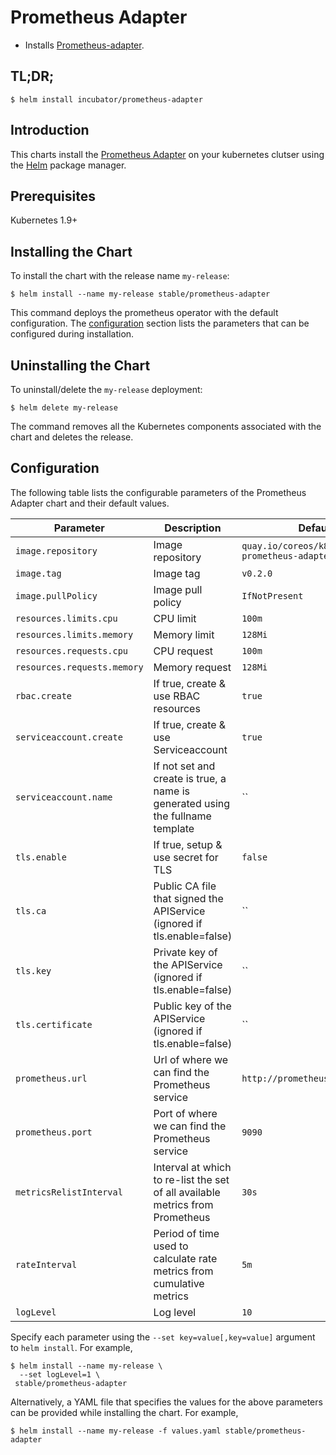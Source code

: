 # Prometheus Adapter

* Installs [Prometheus-adapter](https://github.com/DirectXMan12/k8s-prometheus-adapter).

## TL;DR;

```console
$ helm install incubator/prometheus-adapter
```

## Introduction

This charts install the [Prometheus Adapter](https://github.com/DirectXMan12/k8s-prometheus-adapter) on your kubernetes clutser using the [Helm](https://helm.sh) package manager.

## Prerequisites
Kubernetes 1.9+

## Installing the Chart

To install the chart with the release name `my-release`:

```console
$ helm install --name my-release stable/prometheus-adapter
```

This command deploys the prometheus operator with the default configuration. The [configuration](#configuration) section lists the parameters that can be configured during installation.

## Uninstalling the Chart

To uninstall/delete the `my-release` deployment:

```console
$ helm delete my-release
```
The command removes all the Kubernetes components associated with the chart and deletes the release.

## Configuration

The following table lists the configurable parameters of the Prometheus Adapter chart and their default values.

| Parameter                       | Description                                                                     | Default                                     |
| ------------------------------- | ------------------------------------------------------------------------------- | --------------------------------------------|
| `image.repository`              | Image repository                                                                | `quay.io/coreos/k8s-prometheus-adapter-amd64` |
| `image.tag`                     | Image tag                                                                       | `v0.2.0`                                    |
| `image.pullPolicy`              | Image pull policy                                                               | `IfNotPresent`                              |
| `resources.limits.cpu`          | CPU limit                                                                       | `100m`                                      |
| `resources.limits.memory`       | Memory limit                                                                    | `128Mi`                                     |
| `resources.requests.cpu`        | CPU request                                                                     | `100m`                                      |
| `resources.requests.memory`     | Memory request                                                                  | `128Mi`                                     |
| `rbac.create`                   | If true, create & use RBAC resources                                            | `true`                                      |
| `serviceaccount.create`         | If true, create & use Serviceaccount                                            | `true`                                      |
| `serviceaccount.name`           | If not set and create is true, a name is generated using the fullname template  | ``                                          |
| `tls.enable`                    | If true, setup & use secret for TLS                                             | `false`                                     |
| `tls.ca`                        | Public CA file that signed the APIService (ignored if tls.enable=false)         | ``                                          |
| `tls.key`                       | Private key of the APIService (ignored if tls.enable=false)                     | ``                                          |
| `tls.certificate`               | Public key of the APIService (ignored if tls.enable=false)                      | ``                                          |
| `prometheus.url`                | Url of where we can find the Prometheus service                                 | `http://prometheus.default.svc`             |
| `prometheus.port`               | Port of where we can find the Prometheus service                                | `9090`                                      |
| `metricsRelistInterval`         | Interval at which to re-list the set of all available metrics from Prometheus   | `30s`                                       |
| `rateInterval`                  | Period of time used to calculate rate metrics from cumulative metrics           | `5m`                                        |
| `logLevel`                      | Log level                                                                       | `10`                                        |

Specify each parameter using the `--set key=value[,key=value]` argument to `helm install`. For example,

```console
$ helm install --name my-release \
  --set logLevel=1 \
 stable/prometheus-adapter
```

Alternatively, a YAML file that specifies the values for the above parameters can be provided while installing the chart. For example,

```console
$ helm install --name my-release -f values.yaml stable/prometheus-adapter
```
